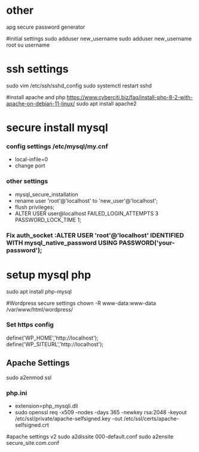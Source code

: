 # other
apg secure password generator


#initial settings 
sudo adduser new_username
sudo adduser new_username root
su username

# ssh settings 
sudo vim /etc/ssh/sshd_config
sudo systemctl restart sshd



#install apache and php
https://www.cyberciti.biz/faq/install-php-8-2-with-apache-on-debian-11-linux/
sudo apt install apache2



# secure install mysql 
### config settings /etc/mysql/my.cnf 
- local-infile=0
- change port 

### other settings
- mysql_secure_installation
- rename user 'root'@'localhost' to 'new_user'@'localhost';
- flush privileges;
- ALTER USER user@localhost FAILED_LOGIN_ATTEMPTS 3 PASSWORD_LOCK_TIME 1;

### Fix auth_socket :ALTER USER 'root'@'localhost' IDENTIFIED WITH mysql_native_password USING PASSWORD('your-password');

# setup mysql php
sudo apt install php-mysql


#Wordpress secure settings 
chown -R www-data:www-data /var/www/html/wordpress/

### Set https config
define('WP_HOME','http://localhost');
define('WP_SITEURL','http://localhost');

## Apache Settings
sudo a2enmod ssl
### php.ini
- extension=php_mysqli.dll
- sudo openssl req -x509 -nodes -days 365 -newkey rsa:2048 -keyout /etc/ssl/private/apache-selfsigned.key -out /etc/ssl/certs/apache-selfsigned.crt


#apache settings v2 
sudo a2dissite 000-default.conf
sudo a2ensite secure_site.com.conf
